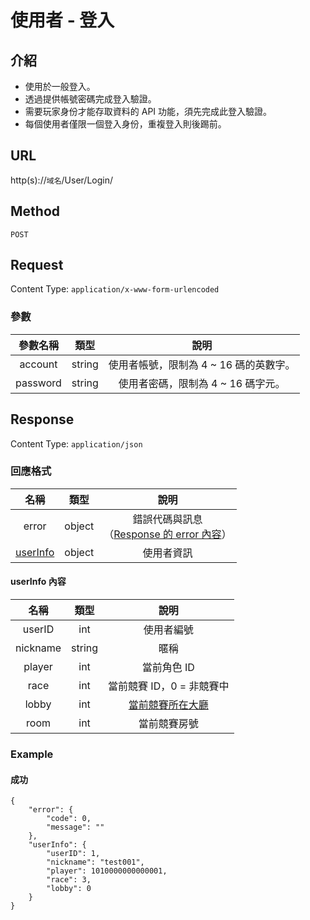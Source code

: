 # 使用者 - 登入

## 介紹

- 使用於一般登入。
- 透過提供帳號密碼完成登入驗證。
- 需要玩家身份才能存取資料的 API 功能，須先完成此登入驗證。
- 每個使用者僅限一個登入身份，重複登入則後踢前。

## URL

http(s)://`域名`/User/Login/

## Method

`POST`

## Request

Content Type: `application/x-www-form-urlencoded`

### 參數

| 參數名稱 | 類型 | 說明 |
|:-:|:-:|:-:|
| account | string | 使用者帳號，限制為 4 ~ 16 碼的英數字。 |
| password | string | 使用者密碼，限制為 4 ~ 16 碼字元。 |

## Response

Content Type: `application/json`

### 回應格式

| 名稱 | 類型 | 說明 |
|:-:|:-:|:-:|
| error | object | 錯誤代碼與訊息<br>（[Response 的 error 內容](../response.md#error)） |
| [userInfo](#userInfo) | object | 使用者資訊 |

#### <span id="userInfo">userInfo 內容</span>

| 名稱 | 類型 | 說明 |
|:-:|:-:|:-:|
| userID | int | 使用者編號 |
| nickname | string | 暱稱 |
| player | int | 當前角色 ID |
| race | int | 當前競賽 ID，0 = 非競賽中 |
| lobby | int | [當前競賽所在大廳](../codes/race.md#lobby) |
| room | int | 當前競賽房號 |

### Example

#### 成功

	{
	    "error": {
	        "code": 0,
	        "message": ""
	    },
	    "userInfo": {
	        "userID": 1,
	        "nickname": "test001",
	        "player": 1010000000000001,
	        "race": 3,
	        "lobby": 0
	    }
	}